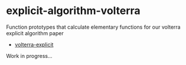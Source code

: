# explicit-algorithm-volterra
Function prototypes that calculate elementary functions for our volterra explicit algorithm paper

- [volterra-explicit](https://arxiv.org/abs/1908.02862)

Work in progress...
